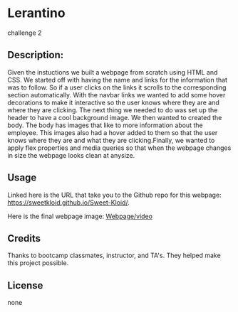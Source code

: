 # Lerantino
challenge 2

## Description:

Given the instuctions we built a webpage from scratch using HTML and CSS. We started off with having the name and links for the information that was to follow. So if a user clicks on the links it scrolls to the corresponding section automatically. With the navbar links we wanted to add some hover decorations to make it interactive so the user knows where they are and where they are clicking. The next thing we needed to do was set up the header to have a cool background image. We then wanted to created the body. The body has images that like to more information about the employee. This images also had a hover added to them so that the user knows where they are and what they are clicking.Finally, we wanted to apply flex properties and media queries so that when the webpage changes in size the webpage looks clean at anysize.

## Usage

Linked here is the URL that take you to the Github repo for this webpage: https://sweetkloid.github.io/Sweet-Kloid/.

Here is the final webpage image: [Webpage/video](assets/images/challenge2-video.webm)
## Credits

Thanks to bootcamp classmates, instructor, and TA's. They helped make this project possible.

## License

none
